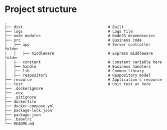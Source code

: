 


# Project structure
    .
    ├── dist                                      # Built
    ├── logs                                      # Logs file
    ├── node_modules                              # NodeJS dependencies
    ├── src                                       # Business code
    │   ├── app                                   # Server controller folder
    │   │   ├── middleware                        # Express middleware folder
    │   ├── constant                              # Constant variable here
    │   ├── handle                                # Business handlers
    │   ├── lib                                   # Common library
    │   ├── respository                           # Respository model
    ├── resource                                  # Application's resource
    ├── test                                      # Unit test at here
    ├── .dockerignore
    ├── .env
    ├── .gitignore
    ├── dockerfile
    ├── docker-compose.yml
    ├── package-lock.json
    ├── package.json
    ├── .babelrc
    └── README.md
